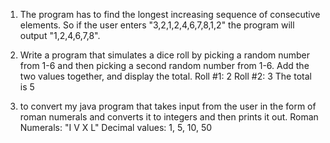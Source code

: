 

1. The program has to find the longest increasing sequence of consecutive elements. So if the user enters "3,2,1,2,4,6,7,8,1,2" the program will output "1,2,4,6,7,8".

2. Write a program that simulates a dice roll by picking a random number from 1-6 and then picking a second random number from 1-6. Add the two values together, and display the total. 
Roll #1: 2
Roll #2: 3
The total is 5

3. to convert my java program that takes input from the user in the form of roman numerals and converts it to integers and then prints it out. 
Roman Numerals:  "I V X L"
Decimal values:   1, 5, 10, 50
